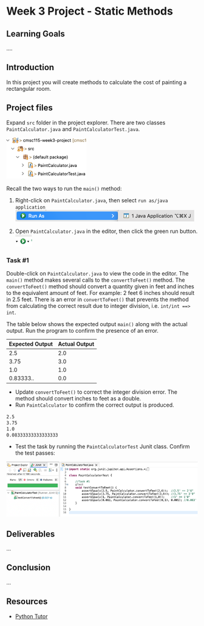 # Week 3 Project - Static Methods

## Learning Goals

....

## Introduction

In this project you will create methods to calculate the cost of painting a rectangular room.

## Project files


Expand `src` folder in the project explorer.  There are two classes `PaintCalculator.java` and `PaintCalculatorTest.java`.



![project explorer view](images/project.png)

Recall the two ways to run the `main()` method:
 
1. Right-click on `PaintCalculator.java`, then select `run as/java application`  ![right-click run as java application](images/runas_java.png)

2. Open `PaintCalculator.java` in the editor, then click the green run button. ![run button](images/run_button.png) 

### Task #1



Double-click on `PaintCalculator.java` to view the code in the editor.
The  `main()` method makes several calls to the `convertToFeet()` method. The `convertToFeet()` method should convert a quantity given in feet and inches to the equivalent amount of feet.  For example: 2 feet 6 inches should result in 2.5 feet.  There is an error in `convertToFeet()` that prevents the method from calculating the correct result due to integer division, i.e. `int/int ==> int`.  

The table below shows the expected output `main()` along with the actual output.
Run the program  to confirm the presence of an error.

|Expected Output|Actual Output|
|---|---|
|2.5|2.0|
|3.75|3.0|
|1.0|1.0|
|0.83333..|0.0|



- Update `convertToFeet()` to correct the integer division error. The method should convert inches to feet as a double. 
- Run `PaintCalculator` to confirm the correct output is produced.

```text
2.5
3.75
1.0
0.08333333333333333
```

- Test the task by running the `PaintCalculatorTest` Junit class.   Confirm the test passes:

![task1 tests pass](images/task1_junit_test.png)



## Deliverables

...

## Conclusion

...

## Resources

- [Python Tutor](http://pythontutor.com)

